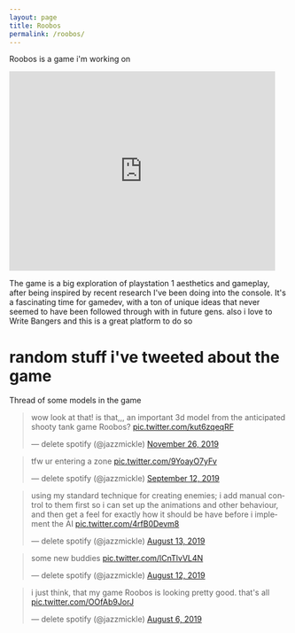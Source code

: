 ```yaml
---
layout: page
title: Roobos
permalink: /roobos/
---
```


Roobos is a game i'm working on

<iframe width="480" height="360" src="https://www.youtube.com/embed/Otsj_qku5gY" frameborder="0" allow="accelerometer; autoplay; encrypted-media; gyroscope; picture-in-picture" allowfullscreen></iframe>

The game is a big exploration of playstation 1 aesthetics and gameplay, after being inspired by recent research I've been doing into the console. It's a fascinating time for gamedev, with a ton of unique ideas that never seemed to have been followed through with in future gens. also i love to Write Bangers and this is a great platform to do so

# random stuff i've tweeted about the game

Thread of some models in the game

<blockquote class="twitter-tweet" data-dnt="true"><p lang="en" dir="ltr">wow look at that! is that,,, an important 3d model from the anticipated shooty tank game Roobos? <a href="https://t.co/kut6zqeqRF">pic.twitter.com/kut6zqeqRF</a></p>&mdash; delete spotify (@jazzmickle) <a href="https://twitter.com/jazzmickle/status/1199318065282002945?ref_src=twsrc%5Etfw">November 26, 2019</a></blockquote> <script async src="https://platform.twitter.com/widgets.js" charset="utf-8"></script> 

<blockquote class="twitter-tweet" data-dnt="true"><p lang="en" dir="ltr">tfw ur entering a zone <a href="https://t.co/9YoayO7yFv">pic.twitter.com/9YoayO7yFv</a></p>&mdash; delete spotify (@jazzmickle) <a href="https://twitter.com/jazzmickle/status/1172155538064519168?ref_src=twsrc%5Etfw">September 12, 2019</a></blockquote> <script async src="https://platform.twitter.com/widgets.js" charset="utf-8"></script> 

<blockquote class="twitter-tweet" data-dnt="true"><p lang="en" dir="ltr">using my standard technique for creating enemies; i add manual control to them first so i can set up the animations and other behaviour, and then get a feel for exactly how it should be have before i implement the AI <a href="https://t.co/4rfB0Devm8">pic.twitter.com/4rfB0Devm8</a></p>&mdash; delete spotify (@jazzmickle) <a href="https://twitter.com/jazzmickle/status/1161258038214430720?ref_src=twsrc%5Etfw">August 13, 2019</a></blockquote> <script async src="https://platform.twitter.com/widgets.js" charset="utf-8"></script> 

<blockquote class="twitter-tweet" data-dnt="true"><p lang="en" dir="ltr">some new buddies <a href="https://t.co/lCnTlvVL4N">pic.twitter.com/lCnTlvVL4N</a></p>&mdash; delete spotify (@jazzmickle) <a href="https://twitter.com/jazzmickle/status/1160925556256509956?ref_src=twsrc%5Etfw">August 12, 2019</a></blockquote> <script async src="https://platform.twitter.com/widgets.js" charset="utf-8"></script> 

<blockquote class="twitter-tweet" data-dnt="true"><p lang="en" dir="ltr">i just think, that my game Roobos is looking pretty good. that&#39;s all <a href="https://t.co/OOfAb9JorJ">pic.twitter.com/OOfAb9JorJ</a></p>&mdash; delete spotify (@jazzmickle) <a href="https://twitter.com/jazzmickle/status/1158675136226168832?ref_src=twsrc%5Etfw">August 6, 2019</a></blockquote> <script async src="https://platform.twitter.com/widgets.js" charset="utf-8"></script> 